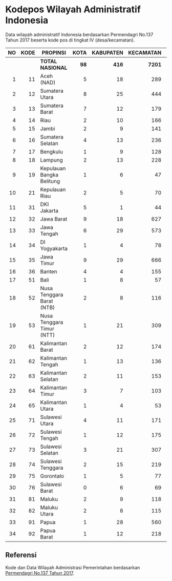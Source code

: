 # Kodepos Wilayah Administratif Indonesia
Data wilayah administratif Indonesia berdasarkan Permendagri No.137 Tahun 2017 beserta kode pos di tingkat IV (desa/kecamatan).

| **NO** | **KODE** | **PROPINSI**                  | **KOTA** | **KABUPATEN** | **KECAMATAN** | **DESA/KELURAHAN** |
|---:|-----:|---------------------------|-----:|----------:|----------:|----------:|
|    |      |        **TOTAL NASIONAL** |   **98** |       **416** |      **7201** |     **83436** |
| 1  | 11   | Aceh (NAD)                |    5 |        18 |       289 |      6497 |
| 2  | 12   | Sumatera Utara            |    8 |        25 |       444 |      6110 |
| 3  | 13   | Sumatera Barat            |    7 |        12 |       179 |      1158 |
| 4  | 14   | Riau                      |    2 |        10 |       166 |      1859 |
| 5  | 15   | Jambi                     |    2 |         9 |       141 |      1562 |
| 6  | 16   | Sumatera Selatan          |    4 |        13 |       236 |      3239 |
| 7  | 17   | Bengkulu                  |    1 |         9 |       128 |      1513 |
| 8  | 18   | Lampung                   |    2 |        13 |       228 |      2640 |
| 9  | 19   | Kepulauan Bangka Belitung |    1 |         6 |        47 |       391 |
| 10 | 21   | Kepulauan Riau            |    2 |         5 |        70 |       416 |
| 11 | 31   | DKI Jakarta               |    5 |         1 |        44 |       267 |
| 12 | 32   | Jawa Barat                |    9 |        18 |       627 |      5957 |
| 13 | 33   | Jawa Tengah               |    6 |        29 |       573 |      8559 |
| 14 | 34   | DI Yogyakarta             |    1 |         4 |        78 |       438 |
| 15 | 35   | Jawa Timur                |    9 |        29 |       666 |      8501 |
| 16 | 36   | Banten                    |    4 |         4 |       155 |      1551 |
| 17 | 51   | Bali                      |    1 |         8 |        57 |       716 |
| 18 | 52   | Nusa Tenggara Barat (NTB) |    2 |         8 |       116 |      1137 |
| 19 | 53   | Nusa Tenggara Timur (NTT) |    1 |        21 |       309 |      3353 |
| 20 | 61   | Kalimantan Barat          |    2 |        12 |       174 |      2130 |
| 21 | 62   | Kalimantan Tengah         |    1 |        13 |       136 |      1571 |
| 22 | 63   | Kalimantan Selatan        |    2 |        11 |       153 |      2008 |
| 23 | 64   | Kalimantan Timur          |    3 |         7 |       103 |      1038 |
| 24 | 65   | Kalimantan Utara          |    1 |         4 |        53 |       482 |
| 25 | 71   | Sulawesi Utara            |    4 |        11 |       171 |      1839 |
| 26 | 72   | Sulawesi Tengah           |    1 |        12 |       175 |      2017 |
| 27 | 73   | Sulawesi Selatan          |    3 |        21 |       307 |      3047 |
| 28 | 74   | Sulawesi Tenggara         |    2 |        15 |       219 |      2292 |
| 29 | 75   | Gorontalo                 |    1 |         5 |        77 |       729 |
| 30 | 76   | Sulawesi Barat            |    0 |         6 |        69 |       648 |
| 31 | 81   | Maluku                    |    2 |         9 |       118 |      1233 |
| 32 | 82   | Maluku Utara              |    2 |         8 |       115 |      1180 |
| 33 | 91   | Papua                     |    1 |        28 |       560 |      5521 |
| 34 | 92   | Papua Barat               |    1 |        12 |       218 |      1837 |


## Referensi

Kode dan Data Wilayah Administrasi Pemerintahan berdasarkan [Permendagri No.137 Tahun 2017](https://www.kemendagri.go.id/page/read/40/permendagri-no137-tahun-2017).